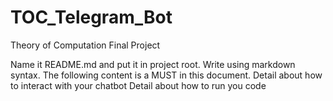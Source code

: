 # TOC_Telegram_Bot
Theory of Computation Final Project

Name it README.md and put it in project root.
Write using markdown syntax.
The following content is a MUST in this document.
Detail about how to interact with your chatbot
Detail about how to run you code

